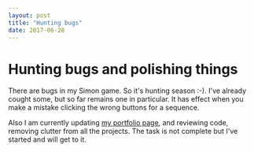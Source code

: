 ```yaml
---
layout: post
title: "Hunting bugs"
date: 2017-06-28
---
```

# Hunting bugs and polishing things
There are bugs in my Simon game. So it's hunting season :-). I've already cought some, but so far remains one in particular. It has effect when you make a mistake clicking the wrong buttons for a sequence.

Also I am currently updating [my portfolio page](https://codepen.io/zdflower/full/mWEpoz), and reviewing code, removing clutter from all the projects. The task is not complete but I've started and will get to it.
